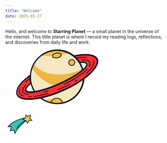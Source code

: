 ```yaml
---
title: "Welcome"
date: 2025-05-27
---
```

Hello, and welcome to **Starring Planet** — a small planet in the universe of the internet.
This little planet is where I record my reading logs, reflections, and discoveries from daily life and work.<br>
<img src="../assets/images/profile.jpg" alt="profile" width="300" align="left">
